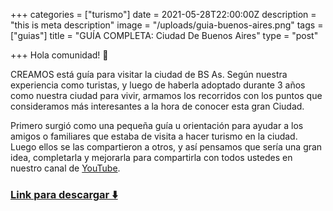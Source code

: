+++
categories = ["turismo"]
date = 2021-05-28T22:00:00Z
description = "this is meta description"
image = "/uploads/guia-buenos-aires.png"
tags = ["guias"]
title = "GUÍA COMPLETA: Ciudad De Buenos Aires"
type = "post"

+++
Hola comunidad! 👋

CREAMOS está guía para visitar la ciudad de BS As. Según nuestra experiencia como turistas, y luego de haberla adoptado durante 3 años como nuestra ciudad para vivir, armamos los recorridos con los puntos que consideramos más interesantes a la hora de conocer esta gran Ciudad.

Primero surgió como una pequeña guía u orientación para ayudar a los amigos o familiares que estaba de visita a hacer turismo en la ciudad. Luego ellos se las compartieron a otros, y así pensamos que sería una gran idea, completarla y mejorarla para compartirla con todos ustedes en nuestro canal de [YouTube](https://www.youtube.com/watch?v=s7HB6ORkD4k&list=PLwNjLBW9eW62nE6m6cbpv3ABEC3RubPv4). 

### [**Link para descargar ⬇️**](https://www.toneden.io/vive-simple/post/gu-a-completa-ciudad-de-buenos-aires-pdf)